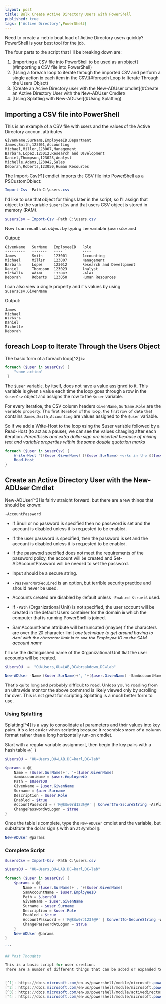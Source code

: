 ```yaml
---
layout: post
title: Bulk Create Active Directory Users with PowerShell
published: true
tags: ['Active Directory',PowerShell]
---
```


Need to create a metric boat load of Active Directory users quickly?
PowerShell is your best tool for the job.

The four parts to the script that I'll be breaking down are:
1. [Importing a CSV file into PowerShell to be used as an object](#Importing a CSV file into PowerShell)
2. [Using a foreach loop to iterate through the imported CSV and perform a single action to each item in the CSV](#foreach Loop to Iterate Through the Users Object)
3. [Create an Active Directory user with the New-ADUser cmdlet](#Create an Active Directory User with the New-ADUser Cmdlet)
4. [Using Splatting with New-ADUser](#Using Splatting)

## Importing a CSV file into PowerShell

This is an example of a CSV file with users and the values of the Active Directory account attributes

````csv
GivenName,SurName,EmployeeID,Department                 
James,Smith,123001,Accounting
Michael,Miller,123007,Management
Barbara,Lopez,123012,Research and Development
Daniel,Thompson,123023,Analyst                    
Michelle,Adams,123042,Sales
Deborah,Roberts,123050,Human Resources
````
The Import-Csv[^1] cmdlet imports the CSV file into PowerShell as a PSCustomObject:

````powershell
Import-Csv -Path C:\users.csv
````

I'd like to use that object for things later in the script, so I'll assign that object to the variable `$usersCsv` and that users CSV object is stored in memory (RAM).

````powershell
$usersCsv = Import-Csv -Path C:\users.csv
````

Now I can recall that object by typing the variable `$usersCsv` and

Output:
````
GivenName   SurName   EmployeeID   Role                    
---------   -------   ----         ----                    
James       Smith     123001       Accounting              
Michael     Miller    123007       Management                     
Barbara     Lopez     123012       Research and Development
Daniel      Thompson  123023       Analyst                                                             
Michelle    Adams     123042       Sales
Deborah     Roberts   123050       Human Resources         
````

I can also view a single property and it's values by using `$usersCsv.GivenName`

Output:
````
James
Michael
Barbara
Daniel                    
Michelle
Deborah
````

## foreach Loop to Iterate Through the Users Object

The basic form of a foreach loop[^2] is:
````powershell
foreach ($user in $userCsv) { 
	"some action"
 }
````

The `$user` variable, by itself, does not have a value assigned to it. This  variable is given a value each time the loop goes through a row in the `$userCsv` object and assigns the row to the `$user` variable.

For every iteration, the CSV column headers `GivenName,SurName,Role` are the variable property.
The first iteration of the loop, the first row of data that contains `James,Smith,Accounting` are values assigned to the `$user` variable.

So if we add a Write-Host to the loop using the $user variable followed by a Read-Host (to act as a pause), we can see the values changing after each iteration.
*Parenthesis and extra dollar sign are inserted because of mixing text and variable properties within the same double quotation marks*

````powershell  
foreach ($user in $userCsv) {
	Write-Host "$($user.GivenName) $($user.SurName) works in the $($user.Role) department."
	Read-Host
}
````


## Create an Active Directory User with the New-ADUser Cmdlet

New-ADUser[^3] is fairly straight forward, but there are a few things that should be known:

`-AccountPassword`
*  If $null or no password is specified then no password is set and the account is disabled unless it is requested to be enabled.
*   If the user password is specified, then the password is set and the account is disabled unless it is requested to be enabled.
* If the password specified does not meet the requirements of the password policy, the account will be created and Set-ADAccountPassword will be needed to set the password.
* Input should be a secure string.

* `-PasswordNotRequired` is an option, but terrible security practice and should never be used.

* Accounts created are disabled by default unless `-Enabled $true` is used.

* If `-Path` (Organizational Unit) is not specified, the user account will be created in the default Users container for the domain in which the computer that is running PowerShell is joined.

* SamAccountName attribute will be truncated (maybe) if the characters are over the 20 character limit
*one technique to get around having to deal with the character limit is to use the Employee ID as the SAM account name*

I'll use the distinguished name of the Organizational Unit that the user accounts will be created.

````powershell
$UsersOU  =  "OU=Users,OU=LAB,DC=breakdown,DC=lab"

New-ADUser -Name ($user.SurName)+', '+($user.GivenName) -SamAccountName $user.EmployeeID -Path $UsersOu -GivenName $user.GivenName -Surname $user.Surname -Description $user.Role -Enabled $true -AccountPassword  ('P@$$w0rd123!@#' | ConvertTo-SecureString -AsPlainText -Force)
````

That's quite long and probably difficult to read. Unless you're reading from an ultrawide monitor the above command is likely viewed only by scrolling far over.
This is not great for scripting. Splatting is a much better form to use.

### Using Splatting
Splatting[^4] is a way to consolidate all parameters and their values into key pairs. It's a lot easier when scripting because it resembles more of a column format rather than a long horizontally run-on cmdlet.

Start with a regular variable assignment, then begin the key pairs with a hash table `@{ }`

````powershell  
$UsersOU = "OU=Users,OU=LAB,DC=karl,DC=lab"  

$params = @{
	Name = ($user.SurName)+', '+($user.GivenName)
	SamAccountName = $user.EmployeeID
	Path = $UsersOU
	GivenName = $user.GivenName
	Surname = $user.Surname
	Description = $user.Role
	Enabled = $true
	AccountPassword = ('P@$$w0rd123!@#' | ConvertTo-SecureString -AsPlainText -Force)
	ChangePasswordAtLogon = $true
}
````

Once the table is complete, type the `New-ADUser` cmdlet and the variable, but substitute the dollar sign `$` with an at symbol `@`:

````powershell
New-ADUser @params
````

### Complete Script

````powershell
$usersCsv = Import-Csv -Path C:\users.csv

$UsersOU = "OU=Users,OU=LAB,DC=karl,DC=lab"

foreach ($user in $userCsv) {  
	$params = @{  
		Name = ($user.SurName)+', '+($user.GivenName)  
		SamAccountName = $user.EmployeeID  
		Path = $UsersOU  
		GivenName = $user.GivenName  
		Surname = $user.Surname  
		Description = $user.Role  
		Enabled = $true  
		AccountPassword = ('P@$$w0rd123!@#' | ConvertTo-SecureString -AsPlainText -Force)  
		ChangePasswordAtLogon = $true  
	}
	New-ADUser @params
}

```

## Post Thoughts

This is a basic script for user creation.
There are a number of different things that can be added or expanded to automate other aspects of the new user provisioning process such as security group membership or Exchange mailbox creation as well as adding error handling, but this is a good foundation in which to start.


[^1]: https://docs.microsoft.com/en-us/powershell/module/microsoft.powershell.utility/import-csv
[^2]: https://docs.microsoft.com/en-us/powershell/module/microsoft.powershell.core/about/about_foreach
[^3]: https://docs.microsoft.com/en-us/powershell/module/activedirectory/new-aduser
[^4]: https://docs.microsoft.com/en-us/powershell/module/microsoft.powershell.core/about/about_splatting
